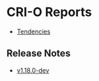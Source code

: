 # CRI-O Reports

- [Tendencies](./_posts/dependencies.md)

## Release Notes

- [v1.18.0-dev](v1.18.0-dev.md)
